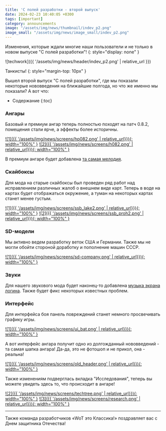 ```yaml
---
title: 'С полей разработки - второй выпуск' 
date: 2024-02-23 10:40:05 +0300
tags: [important]
category: announcements
image: "/assets/img/news/thumbnail/indev_p2.png"
image_small: "/assets/img/news/image_small/indev_p2.png"
---
```

Изменения, которые ждали многие наши пользователи и не только в новом выпуске "С полей разработки"!
{: style="display: none" }

![techwork]({{ '/assets/img/news/header/indev_p2.png' | relative_url }})

Танкисты!
{: style="margin-top: 10px" }

Вышел второй выпуск "С полей разработки", где мы показали некоторые нововведения на ближайшие полгода, но что же именно мы показали? А вот что:

- Содержание
{:toc}

### Ангары

Базовый и премиум ангар теперь полностью походят на патч 0.8.2, помещения стали ярче, а эффекты более историчны.

[![1]({{ '/assets/img/news/screens/hp082.png' | relative_url}}){: width="100%" }](/assets/img/news/screens/hp082.png)
[![2]({{ '/assets/img/news/screens/h082.png' | relative_url}}){: width="100%" }](/assets/img/news/screens/h082.png)

В премиум ангаре будет добавлена [та самая мелодия](https://www.youtube.com/shorts/ov-mc_Ki00o).

### Скайбоксы

Для мода на старые скайбоксы был проведен ряд работ над исправлением различных жалоб о внешнем виде карт. Теперь в воде на картах будет отображаться окружение, а туман на некоторых картах станет менее густым.

[![1]({{ '/assets/img/news/screens/ssb_lake2.png' | relative_url}}){: width="100%" }](/assets/img/news/screens/ssb_lake2.png)
[![2]({{ '/assets/img/news/screens/ssb_proh2.png' | relative_url}}){: width="100%" }](/assets/img/news/screens/ssb_proh2.png)

### SD-модели

Мы активно ведем разработку веток США и Германии. Также мы не могли обойти стороной доработку и пополнение машин СССР.

[![1]({{ '/assets/img/news/screens/sd-company.png' | relative_url}}){: width="100%" }](/assets/img/news/screens/sd-company.png)

### Звуки

Для нашего звукового мода будет наконец-то добавлена [музыка экрана логина](https://youtube.com/shorts/hcg6d2_SzEE). Также будет фикс некоторых известных проблем.

### Интерфейс

Для интерфейса боя панель повреждений станет немного просвечивать графику игры.

[![1]({{ '/assets/img/news/screens/ui_bat.png' | relative_url}}){: width="100%" }](/assets/img/news/screens/ui_bat.png)

А вот интерфейс ангара получит одно из долгожданный нововведений - та самая шапка ангара! Да-да, это не фотошоп и не прикол, она - реальна!

[![1]({{ '/assets/img/news/screens/old_header.png' | relative_url}}){: width="100%" }](/assets/img/news/screens/old_header.png)

Также изменениям подверглась вкладка "Исследования", теперь вы можете увидеть здесь то, что происходит в ангаре!

[![2]({{ '/assets/img/news/screens/techtree.png' | relative_url}}){: width="100%" }](/assets/img/news//screens/techtree.png)
[![3]({{ '/assets/img/news/screens/research.png' | relative_url}}){: width="100%" }](/assets/img/news//screens/research.png)

---

Также команда разработчиков «WoT это Классика!» поздравляет вас с Днем защитника Отечества!
